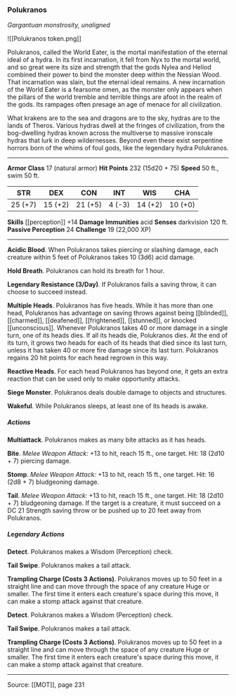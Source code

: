 ### Polukranos
_Gargantuan monstrosity, unaligned_

![[Polukranos token.png]]

Polukranos, called the World Eater, is the mortal manifestation of the eternal ideal of a hydra. In its first incarnation, it fell from Nyx to the mortal world, and so great were its size and strength that the gods Nylea and Heliod combined their power to bind the monster deep within the Nessian Wood. That incarnation was slain, but the eternal ideal remains. A new incarnation of the World Eater is a fearsome omen, as the monster only appears when the pillars of the world tremble and terrible things are afoot in the realm of the gods. Its rampages often presage an age of menace for all civilization.

What krakens are to the sea and dragons are to the sky, hydras are to the lands of Theros. Various hydras dwell at the fringes of civilization, from the bog-dwelling hydras known across the multiverse to massive ironscale hydras that lurk in deep wildernesses. Beyond even these exist serpentine horrors born of the whims of foul gods, like the legendary hydra Polukranos.




---

**Armor Class** 17 (natural armor)
**Hit Points** 232 (15d20 + 75)
**Speed** 50 ft., swim 50 ft.

| STR     | DEX     | CON     | INT     | WIS     | CHA     |
|---------|---------|---------|---------|---------|---------|
| 25 (+7) | 15 (+2) | 21 (+5) | 4 (-3) | 14 (+2) | 10 (+0) |

**Skills** [[perception]] +14
**Damage Immunities** acid
**Senses** darkvision 120 ft.
**Passive Perception** 24
**Challenge** 19 (22,000 XP)

---

**Acidic Blood**. When Polukranos takes piercing or slashing damage, each creature within 5 feet of Polukranos takes 10 (3d6) acid damage.

**Hold Breath**. Polukranos can hold its breath for 1 hour.

**Legendary Resistance (3/Day)**. If Polukranos fails a saving throw, it can choose to succeed instead.

**Multiple Heads**. Polukranos has five heads. While it has more than one head, Polukranos has advantage on saving throws against being [[blinded]], [[charmed]], [[deafened]], [[frightened]], [[stunned]], or knocked [[unconscious]]. Whenever Polukranos takes 40 or more damage in a single turn, one of its heads dies. If all its heads die, Polukranos dies. At the end of its turn, it grows two heads for each of its heads that died since its last turn, unless it has taken 40 or more fire damage since its last turn. Polukranos regains 20 hit points for each head regrown in this way.

**Reactive Heads**. For each head Polukranos has beyond one, it gets an extra reaction that can be used only to make opportunity attacks.

**Siege Monster**. Polukranos deals double damage to objects and structures.

**Wakeful**. While Polukranos sleeps, at least one of its heads is awake.

##### Actions
**Multiattack**. Polukranos makes as many bite attacks as it has heads.

**Bite**. _Melee Weapon Attack:_ +13 to hit, reach 15 ft., one target. Hit: 18 (2d10 + 7) piercing damage.

**Stomp**. _Melee Weapon Attack:_ +13 to hit, reach 15 ft., one target. Hit: 16 (2d8 + 7) bludgeoning damage.

**Tail**. _Melee Weapon Attack:_ +13 to hit, reach 15 ft., one target. Hit: 18 (2d10 + 7) bludgeoning damage. If the target is a creature, it must succeed on a DC 21 Strength saving throw or be pushed up to 20 feet away from Polukranos.

##### Legendary Actions
**Detect**. Polukranos makes a Wisdom (Perception) check.

**Tail Swipe**. Polukranos makes a tail attack.

**Trampling Charge (Costs 3 Actions)**. Polukranos moves up to 50 feet in a straight line and can move through the space of any creature Huge or smaller. The first time it enters each creature's space during this move, it can make a stomp attack against that creature.

**Detect**. Polukranos makes a Wisdom (Perception) check.

**Tail Swipe**. Polukranos makes a tail attack.

**Trampling Charge (Costs 3 Actions)**. Polukranos moves up to 50 feet in a straight line and can move through the space of any creature Huge or smaller. The first time it enters each creature's space during this move, it can make a stomp attack against that creature.


---

Source: [[MOT]], page 231